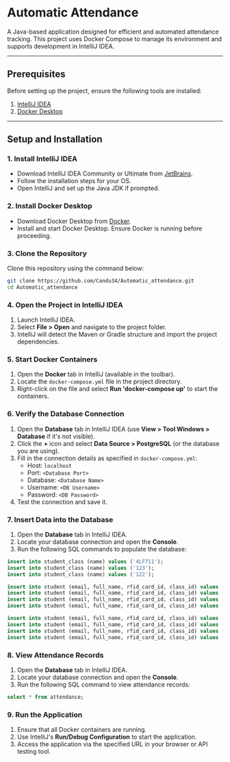 # Automatic Attendance

A Java-based application designed for efficient and automated attendance tracking. This project uses Docker Compose to manage its environment and supports development in IntelliJ IDEA.

---

## Prerequisites

Before setting up the project, ensure the following tools are installed:

1. [IntelliJ IDEA](https://www.jetbrains.com/idea/download/)
2. [Docker Desktop](https://www.docker.com/products/docker-desktop)

---

## Setup and Installation

### 1. Install IntelliJ IDEA
- Download IntelliJ IDEA Community or Ultimate from [JetBrains](https://www.jetbrains.com/idea/download/).
- Follow the installation steps for your OS.
- Open IntelliJ and set up the Java JDK if prompted.

### 2. Install Docker Desktop
- Download Docker Desktop from [Docker](https://www.docker.com/products/docker-desktop).
- Install and start Docker Desktop. Ensure Docker is running before proceeding.

### 3. Clone the Repository
Clone this repository using the command below:
```bash
git clone https://github.com/Candu34/Automatic_attendance.git
cd Automatic_attendance
```

### 4. Open the Project in IntelliJ IDEA
1. Launch IntelliJ IDEA.
2. Select **File > Open** and navigate to the project folder.
3. IntelliJ will detect the Maven or Gradle structure and import the project dependencies.

### 5. Start Docker Containers
1. Open the **Docker** tab in IntelliJ (available in the toolbar).
2. Locate the `docker-compose.yml` file in the project directory.
3. Right-click on the file and select **Run 'docker-compose up'** to start the containers.

### 6. Verify the Database Connection
1. Open the **Database** tab in IntelliJ IDEA (use **View > Tool Windows > Database** if it's not visible).
2. Click the **+** icon and select **Data Source > PostgreSQL** (or the database you are using).
3. Fill in the connection details as specified in `docker-compose.yml`:
   - Host: `localhost`
   - Port: `<Database Port>`
   - Database: `<Database Name>`
   - Username: `<DB Username>`
   - Password: `<DB Password>`
4. Test the connection and save it.

### 7. Insert Data into the Database
1. Open the **Database** tab in IntelliJ IDEA.
2. Locate your database connection and open the **Console**.
3. Run the following SQL commands to populate the database:

```sql
insert into student_class (name) values ('4LF711');
insert into student_class (name) values ('123');
insert into student_class (name) values ('122');

insert into student (email, full_name, rfid_card_id, class_id) values ('liviubelu@student.unitbv.ro', 'Liviu Belu', 'F9 B0 07 E5', 2);
insert into student (email, full_name, rfid_card_id, class_id) values ('brujbeanugabriel@student.unitbv.ro', 'Brujbeanu Gabriel', '13 E1 54 CD', 2);
insert into student (email, full_name, rfid_card_id, class_id) values ('canduion@student.unitbv.ro', 'Candu Ion', 'b3 78 cc 2c', 3);
insert into student (email, full_name, rfid_card_id, class_id) values ('vasilecenusa@student.unitbv.ro', 'Vasile Cenusa', '07 79 8e 02', 3);

insert into student (email, full_name, rfid_card_id, class_id) values ('kjkdadsadad', 'Test test', 'F9 B0 07 E5', 2); 
insert into student (email, full_name, rfid_card_id, class_id) values ('adsadasdad', 'Test2', '13 E1 54 CD', 2); 
insert into student (email, full_name, rfid_card_id, class_id) values ('cdadsadadada', 'Test1 test1', 'b3 78 cc 2c', 2); 
insert into student (email, full_name, rfid_card_id, class_id) values ('adasdasdadasdasdas', 'Vasile Cenusa', '07 79 8e 02', 2);
```

### 8. View Attendance Records
1. Open the **Database** tab in IntelliJ IDEA.
2. Locate your database connection and open the **Console**.
3. Run the following SQL command to view attendance records:

```sql
select * from attendance;
```

### 9. Run the Application
1. Ensure that all Docker containers are running.
2. Use IntelliJ's **Run/Debug Configuration** to start the application.
3. Access the application via the specified URL in your browser or API testing tool.



